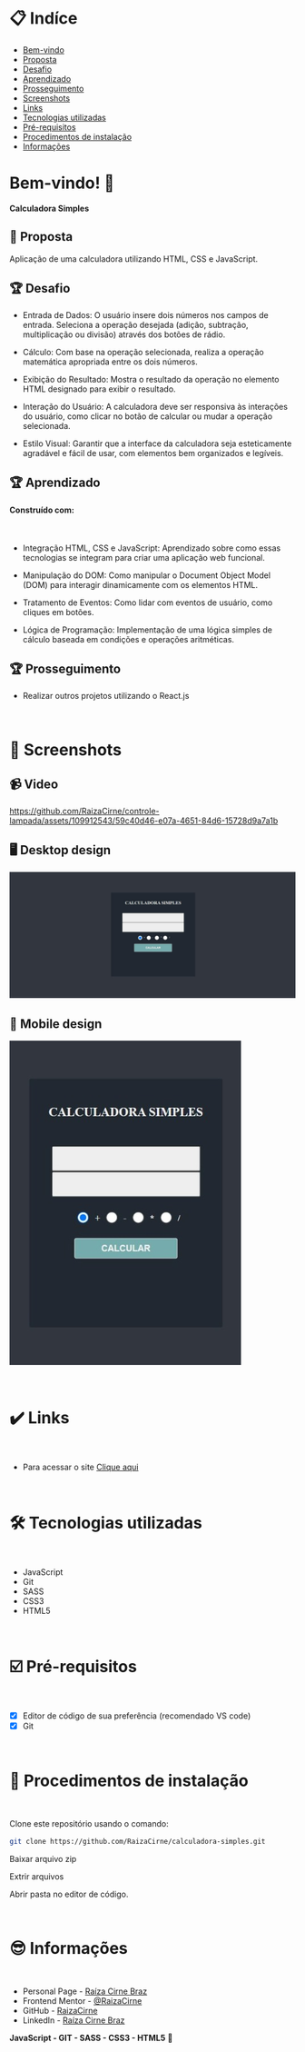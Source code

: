 # 📋 Indíce

- [Bem-vindo](#id01)
- [Proposta](#id02)
- [Desafio](#id03)
- [Aprendizado](#id04)
- [Prosseguimento](id05)
- [Screenshots](#id06)
- [Links](#id07)
- [Tecnologias utilizadas](#id08)
- [Pré-requisitos](#id09)
- [Procedimentos de instalação](#id010)
- [Informações](#id011)

# Bem-vindo! 👋 <a name="id01"></a>

**Calculadora Simples**
<br />

## 🚀 Proposta <a name="id02"></a>

Aplicação de uma calculadora utilizando HTML, CSS e JavaScript.
<br />

## :trophy: Desafio <a name="#id03"></a>

- Entrada de Dados: O usuário insere dois números nos campos de entrada. Seleciona a operação desejada (adição, subtração, multiplicação ou divisão) através dos botões de rádio.

- Cálculo:
  Com base na operação selecionada, realiza a operação matemática apropriada entre os dois números.

- Exibição do Resultado: Mostra o resultado da operação no elemento HTML designado para exibir o resultado.

- Interação do Usuário: A calculadora deve ser responsiva às interações do usuário, como clicar no botão de calcular ou mudar a operação selecionada.

- Estilo Visual: Garantir que a interface da calculadora seja esteticamente agradável e fácil de usar, com elementos bem organizados e legíveis.

## :trophy: Aprendizado <a name="#id04"></a>

#### Construído com:

<br />

- Integração HTML, CSS e JavaScript: Aprendizado sobre como essas tecnologias se integram para criar uma aplicação web funcional.

- Manipulação do DOM: Como manipular o Document Object Model (DOM) para interagir dinamicamente com os elementos HTML.

- Tratamento de Eventos: Como lidar com eventos de usuário, como cliques em botões.

- Lógica de Programação: Implementação de uma lógica simples de cálculo baseada em condições e operações aritméticas.

## :trophy: Prosseguimento <a name="id05"></a>

- Realizar outros projetos utilizando o React.js

<br />

# :camera_flash: Screenshots <a name="id06"></a>

## :video_camera: Video

https://github.com/RaizaCirne/controle-lampada/assets/109912543/59c40d46-e07a-4651-84d6-15728d9a7a1b

## :desktop_computer: Desktop design

![Design preview desktop](./assets/images/desktop.jpeg)

## :iphone: Mobile design

![Design preview desktop](./assets/images/mobile.jpeg)

<br />

# :heavy_check_mark: Links <a name="id07"></a>

<br />

- Para acessar o site [Clique aqui](#)

<br />

# 🛠 Tecnologias utilizadas <a name="id08"></a>

<br />

- JavaScript
- Git
- SASS
- CSS3
- HTML5

<br />

# ☑️ Pré-requisitos <a name="id09"></a>

<br />

- [x] Editor de código de sua preferência (recomendado VS code)
- [x] Git

<br />

# 📝 Procedimentos de instalação <a name="id010"></a>

<br />

Clone este repositório usando o comando:

```bash
git clone https://github.com/RaizaCirne/calculadora-simples.git
```

Baixar arquivo zip

Extrir arquivos

Abrir pasta no editor de código.

<br />

# :sunglasses: Informações <a name="id011"></a>

<br />

- Personal Page - [Raíza Cirne Braz](#)
- Frontend Mentor - [@RaizaCirne](https://www.frontendmentor.io/profile/RaizaCirne)
- GitHub - [RaizaCirne](https://github.com/RaizaCirne)
- LinkedIn - [Raíza Cirne Braz](https://www.linkedin.com/in/ra%C3%ADzacirne/)

**JavaScript - GIT - SASS - CSS3 - HTML5** 🚀
